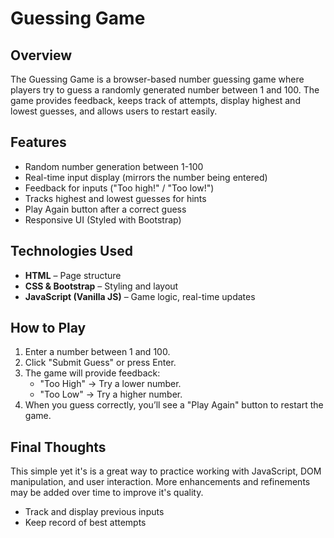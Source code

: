 # Guessing Game

## Overview
The Guessing Game is a browser-based number guessing game where players try to guess a randomly generated number between 1 and 100. The game provides feedback, keeps track of attempts, display highest and lowest
 guesses, and allows users to restart easily.

## Features
- Random number generation between 1-100
- Real-time input display (mirrors the number being entered)
- Feedback for inputs ("Too high!" / "Too low!")
- Tracks highest and lowest guesses for hints
- Play Again button after a correct guess
- Responsive UI (Styled with Bootstrap)

## Technologies Used
- **HTML** – Page structure
- **CSS & Bootstrap** – Styling and layout
- **JavaScript (Vanilla JS)** – Game logic, real-time updates

## How to Play
1. Enter a number between 1 and 100.
2. Click "Submit Guess" or press Enter.
3. The game will provide feedback:
   - "Too High" → Try a lower number.
   - "Too Low" → Try a higher number.
4. When you guess correctly, you’ll see a "Play Again" button to restart the game.

## Final Thoughts
This simple yet it's is a great way to practice working with JavaScript, DOM manipulation, and user interaction. More enhancements and refinements may be added over time to improve it's quality.
- Track and display previous inputs
- Keep record of best attempts

